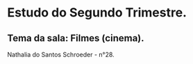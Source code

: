 # Estudo do Segundo Trimestre.
## Tema da sala: Filmes (cinema).
Nathalia do Santos Schroeder - n°28.
